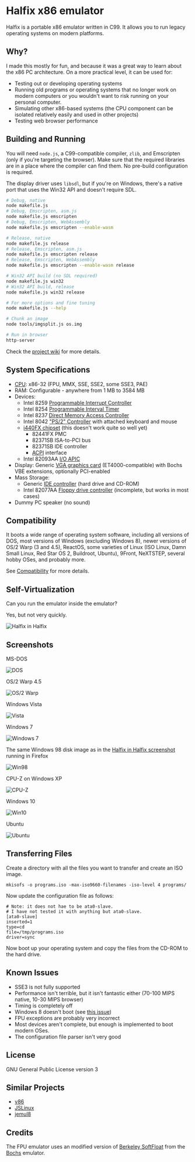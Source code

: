 # Halfix x86 emulator

Halfix is a portable x86 emulator written in C99. It allows you to run legacy operating systems on modern platforms. 

## Why?

I made this mostly for fun, and because it was a great way to learn about the x86 PC architecture. On a more practical level, it can be used for:
 - Testing out or developing operating systems
 - Running old programs or operating systems that no longer work on modern computers or you wouldn't want to risk running on your personal computer. 
 - Simulating other x86-based systems (the CPU component can be isolated relatively easily and used in other projects)
 - Testing web browser performance

## Building and Running

You will need `node.js`, a C99-compatible compiler, `zlib`, and Emscripten (only if you're targeting the browser). Make sure that the required libraries are in a place where the compiler can find them. No pre-build configuration is required. 

The display driver uses `libsdl`, but if you're on Windows, there's a native port that uses the Win32 API and doesn't require SDL. 

```bash
# Debug, native
node makefile.js
# Debug, Emscripten, asm.js
node makefile.js emscripten
# Debug, Emscripten, WebAssembly
node makefile.js emscripten --enable-wasm

# Release, native
node makefile.js release
# Release, Emscripten, asm.js
node makefile.js emscripten release
# Release, Emscripten, WebAssembly
node makefile.js emscripten --enable-wasm release

# Win32 API build (no SDL required)
node makefile.js win32
# Win32 API build, release
node makefile.js win32 release

# For more options and fine tuning
node makefile.js --help

# Chunk an image 
node tools/imgsplit.js os.img

# Run in browser
http-server
```

Check the [project wiki](https://github.com/nepx/halfix/wiki) for more details. 

## System Specifications

 - [CPU](https://github.com/nepx/halfix/tree/master/src/cpu): x86-32 (FPU, MMX, SSE, SSE2, some SSE3, PAE)
 - RAM: Configurable - anywhere from 1 MB to 3584 MB
 - Devices:
   - Intel 8259 [Programmable Interrupt Controller](https://github.com/nepx/halfix/blob/master/src/hardware/pic.c)
   - Intel 8254 [Programmable Interval Timer](https://github.com/nepx/halfix/blob/master/src/hardware/pit.c)
   - Intel 8237 [Direct Memory Access Controller](https://github.com/nepx/halfix/blob/master/src/hardware/dma.c)
   - Intel 8042 ["PS/2" Controller](https://github.com/nepx/halfix/blob/master/src/hardware/kbd.c) with attached keyboard and mouse
   - [i440FX chipset](https://github.com/nepx/halfix/blob/master/src/hardware/pci.c) (this doesn't work quite so well yet)
     - 82441FX PMC
     - 82371SB ISA-to-PCI bus
     - 82371SB IDE controller
     - [ACPI](https://github.com/nepx/halfix/blob/master/src/hardware/acpi.c) interface
   - Intel 82093AA [I/O APIC](https://github.com/nepx/halfix/blob/master/src/hardware/ioapic.c)
 - Display: Generic [VGA graphics card](https://github.com/nepx/halfix/blob/master/src/hardware/vga.c) (ET4000-compatible) with Bochs VBE extensions, optionally PCI-enabled
 - Mass Storage: 
   - Generic [IDE controller](https://github.com/nepx/halfix/blob/master/src/hardware/ide.c) (hard drive and CD-ROM) 
   - Intel 82077AA [Floppy drive controller](https://github.com/nepx/halfix/blob/master/src/hardware/fdc.c) (incomplete, but works in most cases)
 - Dummy PC speaker (no sound)

## Compatibility

It boots a wide range of operating system software, including all versions of DOS, most versions of Windows (excluding Windows 8), newer versions of OS/2 Warp (3 and 4.5), ReactOS, some varieties of Linux (ISO Linux, Damn Small Linux, Red Star OS 2, Buildroot, Ubuntu), 9Front, NeXTSTEP, several hobby OSes, and probably more. 

See [Compatibility](compatibility.md) for more details.

## Self-Virtualization

Can you run the emulator inside the emulator? 

Yes, but not very quickly. 

![Halfix in Halfix](docs/pics/halfix-in-halfix.png)

## Screenshots

MS-DOS

![DOS](docs/pics/dos.png)

OS/2 Warp 4.5

![OS/2 Warp](docs/pics/os2-warp4.png)

Windows Vista

![Vista](docs/pics/vista.png)

Windows 7

![Windows 7](docs/pics/win7.png)

The same Windows 98 disk image as in the [Halfix in Halfix screenshot](docs/pics/halfix-in-halfix.png) running in Firefox

![Win98](docs/pics/win98.png)

CPU-Z on Windows XP

![CPU-Z](docs/pics/cpu-z.png)

Windows 10

![Win10](docs/pics/win10.png)

Ubuntu

![Ubuntu](docs/pics/ubuntu.png)

## Transferring Files

Create a directory with all the files you want to transfer and create an ISO image. 

```
mkisofs -o programs.iso -max-iso9660-filenames -iso-level 4 programs/
```

Now update the configuration file as follows:

```
# Note: it does not hae to be ata0-slave. 
# I have not tested it with anything but ata0-slave.
[ata0-slave]
inserted=1
type=cd
file=/tmp/programs.iso
driver=sync
```

Now boot up your operating system and copy the files from the CD-ROM to the hard drive. 

## Known Issues
 - SSE3 is not fully supported
 - Performance isn't terrible, but it isn't fantastic either (70-100 MIPS native, 10-30 MIPS browser)
 - Timing is completely off
 - Windows 8 doesn't boot (see [this issue](https://github.com/nepx/halfix/issues/1))
 - FPU exceptions are probably very incorrect
 - Most devices aren't complete, but enough is implemented to boot modern OSes. 
 - The configuration file parser isn't very good

## License

GNU General Public License version 3

## Similar Projects

 - [v86](https://www.github.com/copy/v86)
 - [JSLinux](http://bellard.org/jslinux/)
 - [jemul8](http://www.github.com/asmblah/jemul8)

## Credits

The FPU emulator uses an modified version of [Berkeley SoftFloat](jhauser.us/arithmetic/SoftFloat.html) from the [Bochs](bochs.sourceforge.net) emulator. 
